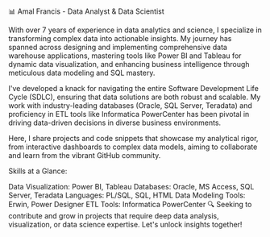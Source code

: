 📊 Amal Francis - Data Analyst & Data Scientist

With over 7 years of experience in data analytics and science, I specialize in transforming complex data into actionable insights. My journey has spanned across designing and implementing comprehensive data warehouse applications, mastering tools like Power BI and Tableau for dynamic data visualization, and enhancing business intelligence through meticulous data modeling and SQL mastery.

I've developed a knack for navigating the entire Software Development Life Cycle (SDLC), ensuring that data solutions are both robust and scalable. My work with industry-leading databases (Oracle, SQL Server, Teradata) and proficiency in ETL tools like Informatica PowerCenter has been pivotal in driving data-driven decisions in diverse business environments.

Here, I share projects and code snippets that showcase my analytical rigor, from interactive dashboards to complex data models, aiming to collaborate and learn from the vibrant GitHub community.

Skills at a Glance:

Data Visualization: Power BI, Tableau
Databases: Oracle, MS Access, SQL Server, Teradata
Languages: PL/SQL, SQL, HTML
Data Modeling Tools: Erwin, Power Designer
ETL Tools: Informatica PowerCenter
🔍 Seeking to contribute and grow in projects that require deep data analysis, visualization, or data science expertise. Let's unlock insights together!

